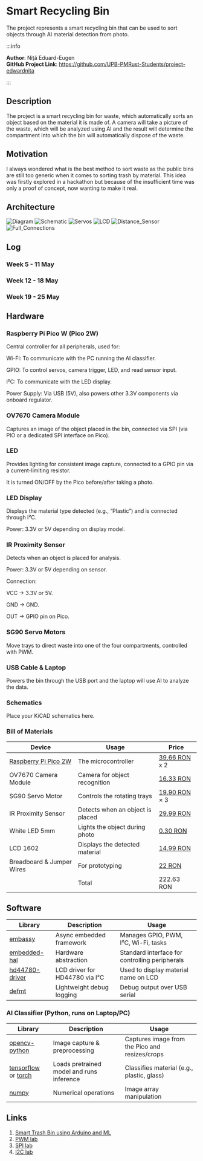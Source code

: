 # Smart Recycling Bin

The project represents a smart recycling bin that can be used to sort objects through AI material detection from photo.

:::info

**Author**: Niță Eduard-Eugen \
**GitHub Project Link**: https://github.com/UPB-PMRust-Students/proiect-edwardnita

:::

## Description

The project is a smart recycling bin for waste, which automatically sorts an object based on the material it is made of. A camera will take a picture of the waste, which will be analyzed using AI and the result will determine the compartment into which the bin will automatically dispose of the waste.

## Motivation

I always wondered what is the best method to sort waste as the public bins are still too generic when it comes to sorting trash by material. This idea was firstly explored in a hackathon but because of the insufficient time was only a proof of concept, now wanting to make it real.

## Architecture

![Diagram](images/diagram.svg)
![Schematic](images/schematic.webp)
![Servos](images/servos.webp)
![LCD](images/lcd.webp)
![Distance_Sensor](images/distance_sensor.webp)
![Full_Connections](images/full_connect.webp)

## Log

<!-- write your progress here every week -->

### Week 5 - 11 May

### Week 12 - 18 May

### Week 19 - 25 May

## Hardware

### Raspberry Pi Pico W (Pico 2W)

Central controller for all peripherals, used for:

Wi-Fi: To communicate with the PC running the AI classifier.

GPIO: To control servos, camera trigger, LED, and read sensor input.

I²C: To communicate with the LED display.

Power Supply: Via USB (5V), also powers other 3.3V components via onboard regulator.

### OV7670 Camera Module

Captures an image of the object placed in the bin, connected via SPI (via PIO or a dedicated SPI interface on Pico).

### LED

Provides lighting for consistent image capture, connected to a GPIO pin via a current-limiting resistor.

It is turned ON/OFF by the Pico before/after taking a photo.

### LED Display

Displays the material type detected (e.g., “Plastic”) and is connected through I²C.

Power: 3.3V or 5V depending on display model.

### IR Proximity Sensor

Detects when an object is placed for analysis.

Power: 3.3V or 5V depending on sensor.

Connection:

VCC → 3.3V or 5V.

GND → GND.

OUT → GPIO pin on Pico.

### SG90 Servo Motors

Move trays to direct waste into one of the four compartments, controlled with PWM.

### USB Cable & Laptop

Powers the bin through the USB port and the laptop will use AI
to analyze the data.

### Schematics

Place your KiCAD schematics here.

### Bill of Materials

<!-- Fill out this table with all the hardware components that you might need.

The format is
```
| [Device](link://to/device) | This is used ... | [price](link://to/store) |

```

-->

| Device                                                                                 | Usage                            | Price                                                                                                                                                             |
| -------------------------------------------------------------------------------------- | -------------------------------- | ----------------------------------------------------------------------------------------------------------------------------------------------------------------- |
| [Raspberry Pi Pico 2W](https://datasheets.raspberrypi.com/rp2350/rp2350-datasheet.pdf) | The microcontroller              | [39.66 RON ](https://www.optimusdigital.ro/ro/placi-raspberry-pi/13327-raspberry-pi-pico-2-w.html) x 2                                                            |
| OV7670 Camera Module                                                                   | Camera for object recognition    | [16.33 RON](https://www.optimusdigital.ro/ro/senzori-senzori-optici/624-modul-camera-ov7670.html?search_query=camera&results=134)                                 |
| SG90 Servo Motor                                                                       | Controls the rotating trays      | [19.90 RON](https://www.optimusdigital.ro/ro/motoare-servomotoare/5706-servomotor-sg92r-9g-25-kgcm-48-v.html?search_query=servomotor&results=116) × 3             |
| IR Proximity Sensor                                                                    | Detects when an object is placed | [29.99 RON](https://www.optimusdigital.ro/ro/senzori-senzori-de-distanta/1348-modul-senzor-de-proximitate-ap3216.html?search_query=senzor+proximitate&results=21) |
| White LED 5mm                                                                          | Lights the object during photo   | [0.30 RON](https://www.optimusdigital.ro/ro/optoelectronice-led-uri/930-led-alb-de-3-mm-cu-lentile-transparente.html?search_query=led&results=779)                |
| LCD 1602                                                                               | Displays the detected material   | [14.99 RON](https://www.optimusdigital.ro/ro/optoelectronice-lcd-uri/62-lcd-1602-cu-interfata-i2c-si-backlight-galben-verde.html?search_query=lcd&results=217)    |
| Breadboard & Jumper Wires                                                              | For prototyping                  | [22 RON](https://www.optimusdigital.ro/ro/kituri/2222-kit-breadboard-hq-830-p.html?search_query=breadboard&results=127)                                           |
|                                                                                        | Total                            | 222.63 RON                                                                                                                                                        |

## Software

| Library                                                        | Description                    | Usage                                          |
| -------------------------------------------------------------- | ------------------------------ | ---------------------------------------------- |
| [embassy](https://github.com/embassy-rs/embassy)               | Async embedded framework       | Manages GPIO, PWM, I²C, Wi-Fi, tasks           |
| [embedded-hal](https://github.com/rust-embedded/embedded-hal)  | Hardware abstraction           | Standard interface for controlling peripherals |
| [hd44780-driver](https://github.com/JohnDoneth/hd44780-driver) | LCD driver for HD44780 via I²C | Used to display material name on LCD           |
| [defmt](https://github.com/knurling-rs/defmt)                  | Lightweight debug logging      | Debug output over USB serial                   |

### AI Classifier (Python, runs on Laptop/PC)

| Library                                                                    | Description                               | Usage                                          |
| -------------------------------------------------------------------------- | ----------------------------------------- | ---------------------------------------------- |
| [opencv-python](https://pypi.org/project/opencv-python/)                   | Image capture & preprocessing             | Captures image from the Pico and resizes/crops |
| [tensorflow](https://www.tensorflow.org/) or [torch](https://pytorch.org/) | Loads pretrained model and runs inference | Classifies material (e.g., plastic, glass)     |
| [numpy](https://numpy.org/)                                                | Numerical operations                      | Image array manipulation                       |

## Links

<!-- Add a few links that inspired you and that you think you will use for your project -->

1. [Smart Trash Bin using Arduino and ML](https://circuitdigest.com/microcontroller-projects/smart-trash-bin-using-arduino-and-machine-learning)
2. [PWM lab](https://pmrust.pages.upb.ro/docs/acs_cc/lab/03)
3. [SPI lab](https://pmrust.pages.upb.ro/docs/acs_cc/lab/05)
4. [I2C lab](https://pmrust.pages.upb.ro/docs/acs_cc/lab/06)
